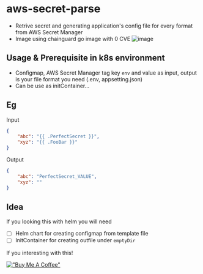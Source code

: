 # aws-secret-parse

- Retrive secret and generating application's config file for every format from AWS Secret Manager
- Image using chainguard go image with 0 CVE
![image](https://user-images.githubusercontent.com/26101787/230541559-f9566bcd-4256-4364-95de-09851bd89f0b.png)

## Usage & Prerequisite in k8s environment
- Configmap, AWS Secret Manager tag key `env` and value as input, output is your file format you need (.env, appsetting.json)
- Can be use as initContainer...


## Eg

Input

```json
{
    "abc": "{{ .PerfectSecret }}",
    "xyz": "{{ .FooBar }}"
}
```

Output

```json
{
    "abc": "PerfectSecret_VALUE",
    "xyz": ""
}
```
## Idea
If you looking this with helm you will need
- [ ] Helm chart for creating configmap from template file
- [ ] InitContainer for creating outfile under `emptyDir`

If you interesting with this!

[!["Buy Me A Coffee"](https://www.buymeacoffee.com/assets/img/custom_images/orange_img.png)](https://www.buymeacoffee.com/hungran91)
